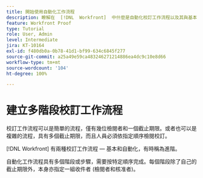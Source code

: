 ```yaml
---
title: 開始使用自動化工作流程
description: 瞭解在  [!DNL  Workfront]  中什麼是自動化校訂工作流程以及其與基本工作流程有何不同。
feature: Workfront Proof
type: Tutorial
role: User, Admin
level: Intermediate
jira: KT-10164
exl-id: f480db0a-0b78-41d1-bf99-634c6845f277
source-git-commit: a25a49e59ca483246271214886ea4dc9c10e8d66
workflow-type: tm+mt
source-wordcount: '104'
ht-degree: 100%

---
```


# 建立多階段校訂工作流程

校訂工作流程可以是簡單的流程，僅有幾位檢閱者和一個截止期限。或者也可以是複雜的流程，具有多個截止期限，而且人員必須依指定順序檢閱校訂。

[!DNL Workfront] 有兩種校訂工作流程 — 基本和自動化，有時稱為進階。

自動化工作流程具有多個階段或步驟，需要按特定順序完成。每個階段除了自己的截止期限外，本身亦指定一組收件者 (檢閱者和核准者)。

<!--
Note by Chuck Middleton, 6-28-22:
This tutorial is an incomplete dulplicate. It should have a video included. Video with MPC ID 335130 does an excellent job of explaining automated workflows, but it was in the Workfront Proof > Administration and setup section of the TOC. I moved it, along with related workflow tutorials, into the Workfront Proof > Proof workflows section. I also removed this tutorial from the TOC.
-->
